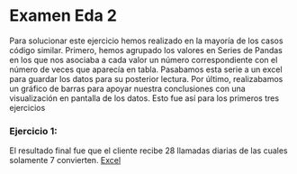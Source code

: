 # Examen Eda 2

Para solucionar este ejercicio hemos realizado en la mayoría de los casos código similar. Primero, hemos agrupado los valores en Series de Pandas en los que nos asociaba a cada valor un número correspondiente con el número de veces que aparecía en tabla. Pasabamos esta serie a un excel para guardar los datos para su posterior lectura. Por último, realizabamos un gráfico de barras para apoyar nuestra conclusiones con una visualización en pantalla de los datos. Esto fue así para los primeros tres ejercicios

### Ejercicio 1:
El resultado final fue que el cliente recibe 28 llamadas diarias de las cuales solamente 7 convierten. [Excel]()